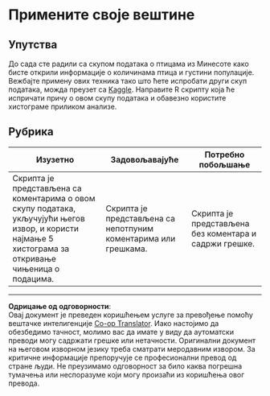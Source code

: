 <!--
CO_OP_TRANSLATOR_METADATA:
{
  "original_hash": "a233d542512136c4dd29aad38ca0175f",
  "translation_date": "2025-08-30T18:53:31+00:00",
  "source_file": "3-Data-Visualization/R/10-visualization-distributions/assignment.md",
  "language_code": "sr"
}
-->
# Примените своје вештине

## Упутства

До сада сте радили са скупом података о птицама из Минесоте како бисте открили информације о количинама птица и густини популације. Вежбајте примену ових техника тако што ћете испробати други скуп података, можда преузет са [Kaggle](https://www.kaggle.com/). Направите R скрипту која ће испричати причу о овом скупу података и обавезно користите хистограме приликом анализе.

## Рубрика

Изузетно | Задовољавајуће | Потребно побољшање
--- | --- | --- |
Скрипта је представљена са коментарима о овом скупу података, укључујући његов извор, и користи најмање 5 хистограма за откривање чињеница о подацима. | Скрипта је представљена са непотпуним коментарима или грешкама. | Скрипта је представљена без коментара и садржи грешке.

---

**Одрицање од одговорности**:  
Овај документ је преведен коришћењем услуге за превођење помоћу вештачке интелигенције [Co-op Translator](https://github.com/Azure/co-op-translator). Иако настојимо да обезбедимо тачност, молимо вас да имате у виду да аутоматски преводи могу садржати грешке или нетачности. Оригинални документ на његовом изворном језику треба сматрати меродавним извором. За критичне информације препоручује се професионални превод од стране људи. Не преузимамо одговорност за било каква погрешна тумачења или неспоразуме који могу произаћи из коришћења овог превода.